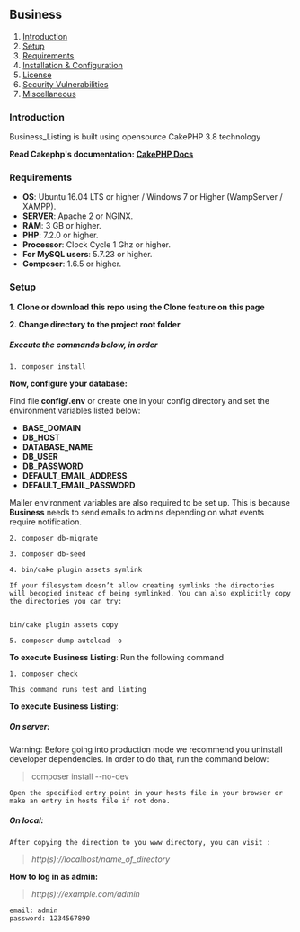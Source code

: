 ## Business
1. [Introduction](#introduction)
2. [Setup](#setup)
3. [Requirements](#requirements)
4. [Installation & Configuration](#installation-and-configuration)
5. [License](#license)
6. [Security Vulnerabilities](#security-vulnerabilities)
7. [Miscellaneous](#miscellaneous)

### Introduction

Business_Listing is built using  opensource CakePHP 3.8 technology


**Read Cakephp's documentation: [CakePHP Docs](https://book.cakephp.org/3/en/index.html/)**

### Requirements

* **OS**: Ubuntu 16.04 LTS or higher / Windows 7 or Higher (WampServer / XAMPP).
* **SERVER**: Apache 2 or NGINX.
* **RAM**: 3 GB or higher.
* **PHP**: 7.2.0 or higher.
* **Processor**: Clock Cycle 1 Ghz or higher.
* **For MySQL users**: 5.7.23 or higher.
* **Composer**: 1.6.5 or higher.

### Setup

**1. Clone or download this repo using the Clone feature on this page**

**2. Change directory to the project root folder**

##### Execute the commands below, in order

~~~
1. composer install
~~~

**Now, configure your database:**

Find file **config/.env** or create one in your config directory and set the environment variables listed below:

* **BASE_DOMAIN**
* **DB_HOST**
* **DATABASE_NAME**
* **DB_USER**
* **DB_PASSWORD**
* **DEFAULT_EMAIL_ADDRESS**
* **DEFAULT_EMAIL_PASSWORD**

Mailer environment variables are also required to be set up. This is because **Business** needs to send emails to  admins depending on what events require notification.

~~~
2. composer db-migrate
~~~

~~~
3. composer db-seed
~~~

~~~
4. bin/cake plugin assets symlink

If your filesystem doesn’t allow creating symlinks the directories will becopied instead of being symlinked. You can also explicitly copy the directories you can try:
 

bin/cake plugin assets copy
~~~

~~~
5. composer dump-autoload -o
~~~

**To execute Business Listing**:
Run the following command
~~~
1. composer check 

This command runs test and linting 
~~~

**To execute Business Listing**:

##### On server:

Warning: Before going into production mode we recommend you uninstall developer dependencies.
In order to do that, run the command below:

> composer install --no-dev

~~~
Open the specified entry point in your hosts file in your browser or make an entry in hosts file if not done.
~~~

##### On local:

~~~
After copying the direction to you www directory, you can visit :
~~~

> *http(s)://localhost/name_of_directory*

**How to log in as admin:**

> *http(s)://example.com/admin*

~~~
email: admin
password: 1234567890
~~~



